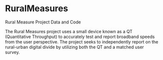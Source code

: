 # RuralMeasures

Rural Measure Project Data and Code

The Rural Measures project uses a small device known as a QT (Quantitative Throughput) to accurately test and report broadband speeds from the user perspective. The project seeks to independently report on the rural-urban digital divide by utilizing both the QT and a matched user survey.
